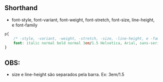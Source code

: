 ## Shorthand

* font-style, font-variant, font-weight, font-stretch, font-size, line-height, e font-family

```css
p{
    /* -style, -variant, -weight, -stretch, -size, -line-height, e -family */
    font: italic normal bold normal 3em/1.5 Helvetica, Arial, sans-serif;
}
```
## OBS:
*   size e line-height são separados pela barra. Ex: 3em/1.5